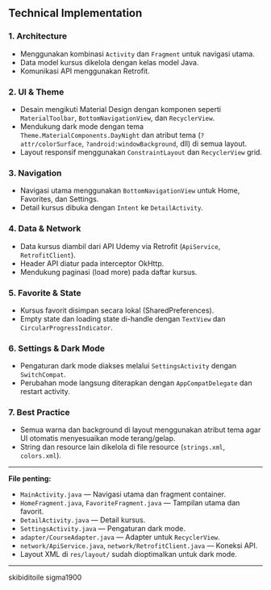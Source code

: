 
## Technical Implementation

### 1. **Architecture**
- Menggunakan kombinasi `Activity` dan `Fragment` untuk navigasi utama.
- Data model kursus dikelola dengan kelas model Java.
- Komunikasi API menggunakan Retrofit.

### 2. **UI & Theme**
- Desain mengikuti Material Design dengan komponen seperti `MaterialToolbar`, `BottomNavigationView`, dan `RecyclerView`.
- Mendukung dark mode dengan tema `Theme.MaterialComponents.DayNight` dan atribut tema (`?attr/colorSurface`, `?android:windowBackground`, dll) di semua layout.
- Layout responsif menggunakan `ConstraintLayout` dan `RecyclerView` grid.

### 3. **Navigation**
- Navigasi utama menggunakan `BottomNavigationView` untuk Home, Favorites, dan Settings.
- Detail kursus dibuka dengan `Intent` ke `DetailActivity`.

### 4. **Data & Network**
- Data kursus diambil dari API Udemy via Retrofit (`ApiService`, `RetrofitClient`).
- Header API diatur pada interceptor OkHttp.
- Mendukung paginasi (load more) pada daftar kursus.

### 5. **Favorite & State**
- Kursus favorit disimpan secara lokal (SharedPreferences).
- Empty state dan loading state di-handle dengan `TextView` dan `CircularProgressIndicator`.

### 6. **Settings & Dark Mode**
- Pengaturan dark mode diakses melalui `SettingsActivity` dengan `SwitchCompat`.
- Perubahan mode langsung diterapkan dengan `AppCompatDelegate` dan restart activity.

### 7. **Best Practice**
- Semua warna dan background di layout menggunakan atribut tema agar UI otomatis menyesuaikan mode terang/gelap.
- String dan resource lain dikelola di file resource (`strings.xml`, `colors.xml`).

---

**File penting:**
- `MainActivity.java` — Navigasi utama dan fragment container.
- `HomeFragment.java`, `FavoriteFragment.java` — Tampilan utama dan favorit.
- `DetailActivity.java` — Detail kursus.
- `SettingsActivity.java` — Pengaturan dark mode.
- `adapter/CourseAdapter.java` — Adapter untuk `RecyclerView`.
- `network/ApiService.java`, `network/RetrofitClient.java` — Koneksi API.
- Layout XML di `res/layout/` sudah dioptimalkan untuk dark mode.

---
skibiditoile sigma1900



